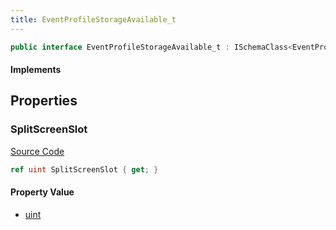 ```yaml
---
title: EventProfileStorageAvailable_t
---
```


```csharp
public interface EventProfileStorageAvailable_t : ISchemaClass<EventProfileStorageAvailable_t>, ISchemaField, ISchemaClass, INativeHandle
```

#### Implements

## Properties

### SplitScreenSlot

[Source Code](https://github.com/swiftly-solution/swiftlys2/blob/beta/managed/src/SwiftlyS2.Generated/Schemas/Interfaces/EventProfileStorageAvailable_t.cs#L16)

```csharp
ref uint SplitScreenSlot { get; }
```

#### Property Value

- [uint](https://learn.microsoft.com/dotnet/api/system.uint32)

